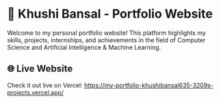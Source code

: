 # 💼 Khushi Bansal - Portfolio Website

Welcome to my personal portfolio website! This platform highlights my skills, projects, internships, and achievements in the field of Computer Science and Artificial Intelligence & Machine Learning.

## 🌐 Live Website

Check it out live on Vercel: https://my-portfolio-khushibansal635-3209s-projects.vercel.app/
